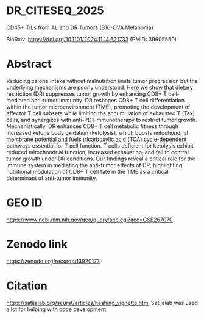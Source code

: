 # DR_CITESEQ_2025
CD45+ TILs from AL and DR Tumors (B16-OVA Melanoma) 

BioRxiv: https://doi.org/10.1101/2024.11.14.621733
(PMID: 39605550)

# Abstract

Reducing calorie intake without malnutrition limits tumor progression but the underlying mechanisms are poorly understood. Here we show that dietary restriction (DR) suppresses tumor growth by enhancing CD8+ T cell-mediated anti-tumor immunity. DR reshapes CD8+ T cell differentiation within the tumor microenvironment (TME), promoting the development of effector T cell subsets while limiting the accumulation of exhausted T (Tex) cells, and synergizes with anti-PD1 immunotherapy to restrict tumor growth. Mechanistically, DR enhances CD8+ T cell metabolic fitness through increased ketone body oxidation (ketolysis), which boosts mitochondrial membrane potential and fuels tricarboxylic acid (TCA) cycle-dependent pathways essential for T cell function. T cells deficient for ketolysis exhibit reduced mitochondrial function, increased exhaustion, and fail to control tumor growth under DR conditions. Our findings reveal a critical role for the immune system in mediating the anti-tumor effects of DR, highlighting nutritional modulation of CD8+ T cell fate in the TME as a critical determinant of anti-tumor immunity.

# GEO ID
https://www.ncbi.nlm.nih.gov/geo/query/acc.cgi?acc=GSE267070

# Zenodo link
https://zenodo.org/records/13920173

# Citation 
https://satijalab.org/seurat/articles/hashing_vignette.html 
Satijalab was used a lot for helping with code development. 
